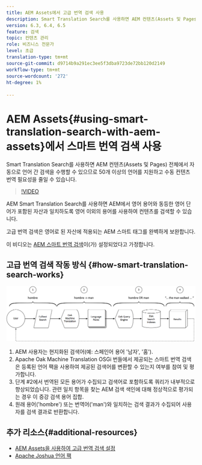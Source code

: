 ```yaml
---
title: AEM Assets에서 고급 번역 검색 사용
description: Smart Translation Search를 사용하면 AEM 컨텐츠(Assets 및 Pages) 전체에서 자동으로 언어 간 검색을 수행할 수 있으므로 50개 이상의 언어를 지원하고 수동 컨텐츠 번역 필요성을 줄일 수 있습니다.
version: 6.3, 6.4, 6.5
feature: 검색
topic: 컨텐츠 관리
role: 비즈니스 전문가
level: 초급
translation-type: tm+mt
source-git-commit: d9714b9a291ec3ee5f3dba9723de72bb120d2149
workflow-type: tm+mt
source-wordcount: '272'
ht-degree: 1%

---
```



# AEM Assets{#using-smart-translation-search-with-aem-assets}에서 스마트 번역 검색 사용

Smart Translation Search를 사용하면 AEM 컨텐츠(Assets 및 Pages) 전체에서 자동으로 언어 간 검색을 수행할 수 있으므로 50개 이상의 언어를 지원하고 수동 컨텐츠 번역 필요성을 줄일 수 있습니다.

>[!VIDEO](https://video.tv.adobe.com/v/21297/?quality=9&learn=on)

AEM Smart Translation Search를 사용하면 AEM에서 영어 용어와 동등한 영어 단어가 포함된 자산과 일치하도록 영어 이외의 용어를 사용하여 컨텐츠를 검색할 수 있습니다.

고급 번역 검색은 영어로 된 자산에 적용되는 AEM 스마트 태그를 완벽하게 보완합니다.

이 비디오는 [AEM 스마트 번역 검색](smart-translation-search-technical-video-setup.md)이(가) 설정되었다고 가정합니다.

## 고급 번역 검색 작동 방식 {#how-smart-translation-search-works}

![스마트 번역 검색 흐름 다이어그램](assets/smart-translation-search-flow.png)

1. AEM 사용자는 현지화된 검색어(예: 스페인어 용어 &#39;남자&#39;, &#39;홈&#39;).
2. Apache Oak Machine Translation OSGi 번들에서 제공되는 스마트 번역 검색은 등록된 언어 팩을 사용하여 제공된 검색어를 변환할 수 있는지 여부를 참여 및 평가합니다.
3. 단계 #2에서 번역된 모든 용어가 수집되고 검색어로 포함하도록 쿼리가 내부적으로 향상되었습니다. 관련 일치 항목을 찾는 AEM 검색 색인에 대해 정상적으로 평가되는 경우 이 증강 검색 용어 집합.
4. 원래 용어(&#39;hombre&#39;) 또는 번역어(&#39;man&#39;)와 일치하는 검색 결과가 수집되어 사용자를 검색 결과로 반환합니다.

## 추가 리소스{#additional-resources}

* [AEM Assets을 사용하여 고급 번역 검색 설정](smart-translation-search-technical-video-setup.md)
* [Apache Joshua 언어 팩](https://cwiki.apache.org/confluence/display/JOSHUA/Language+Packs)